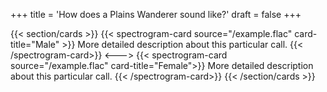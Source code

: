 +++
title = 'How does a Plains Wanderer sound like?'
draft = false
+++

{{< section/cards >}}
{{< spectrogram-card source="/example.flac" card-title="Male" >}}
More detailed description about this particular call.
{{< /spectrogram-card>}}
<--->
{{< spectrogram-card source="/example.flac" card-title="Female">}}
More detailed description about this particular call.
{{< /spectrogram-card>}}
{{< /section/cards >}}

